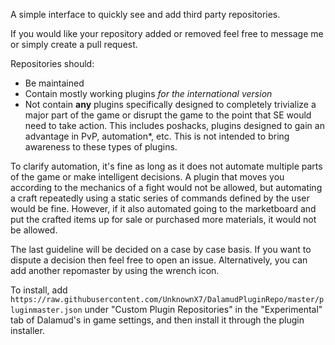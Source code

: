 A simple interface to quickly see and add third party repositories.

If you would like your repository added or removed feel free to message me or simply create a pull request.

Repositories should:
- Be maintained
- Contain mostly working plugins *for the international version*
- Not contain **any** plugins specifically designed to completely trivialize a major part of the game or disrupt the game to the point that SE would need to take action.
This includes poshacks, plugins designed to gain an advantage in PvP, automation*, etc. This is not intended to bring awareness to these types of plugins.

To clarify automation, it's fine as long as it does not automate multiple parts of the game or make intelligent decisions.
A plugin that moves you according to the mechanics of a fight would not be allowed,
but automating a craft repeatedly using a static series of commands defined by the user would be fine.
However, if it also automated going to the marketboard and put the crafted items up for sale or purchased more materials, it would not be allowed.

The last guideline will be decided on a case by case basis. If you want to dispute a decision then feel free to open an issue.
Alternatively, you can add another repomaster by using the wrench icon.

To install, add `https://raw.githubusercontent.com/UnknownX7/DalamudPluginRepo/master/pluginmaster.json` under "Custom Plugin Repositories" in the "Experimental" tab of Dalamud's in game settings, and then install it through the plugin installer.